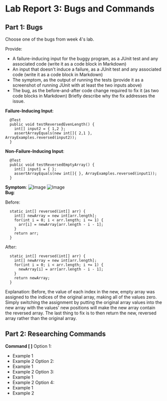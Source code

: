 # Lab Report 3: Bugs and Commands
## Part 1: Bugs 

Choose one of the bugs from week 4's lab.

Provide:

- A failure-inducing input for the buggy program, as a JUnit test and any associated code (write it as a code block in Markdown)
- An input that doesn't induce a failure, as a JUnit test and any associated code (write it as a code block in Markdown)
- The symptom, as the output of running the tests (provide it as a screenshot of running JUnit with at least the two inputs above)
- The bug, as the before-and-after code change required to fix it (as two code blocks in Markdown)
Briefly describe why the fix addresses the issue.



**Failure-Inducing Input**:
```
  @Test
  public void testReversedEvenLength() {
    int[] input2 = { 1,2 };
    assertArrayEquals(new int[]{ 2,1 }, ArrayExamples.reversed(input2));
  }
```
**Non-Failure-Inducing Input**:
```
  @Test
  public void testReversedEmptyArray() {
    int[] input1 = { };
    assertArrayEquals(new int[]{ }, ArrayExamples.reversed(input1));
  }
```
**Symptom**:
![Image]() ![Image]() \
**Bug**:

Before:
```
  static int[] reversed(int[] arr) {
    int[] newArray = new int[arr.length];
    for(int i = 0; i < arr.length; i += 1) {
      arr[i] = newArray[arr.length - i - 1];
    }
    return arr;
  }
```
After:
```
  static int[] reversed(int[] arr) {
    int[] newArray = new int[arr.length];
    for(int i = 0; i < arr.length; i += 1) {
      newArray[i] = arr[arr.length - i - 1];
    }
    return newArray;
  }
```
Explanation: Before, the value of each index in the new, empty array was assigned to the indices of the original array, making all of the values zero. Simply switching the assignment by putting the original array values into the new array with the values' new positions will make the new array contain the reversed array. The last thing to fix is to then return the new, reversed array rather than the original array.

## Part 2: Researching Commands
**Command [ ]**
Option 1:
* Example 1
* Example 2
Option 2:
* Example 1
* Example 2
Option 3:
* Example 1
* Example 2
Option 4:
* Example 1
* Example 2
